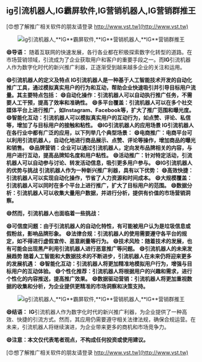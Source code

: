 ## **ig引流机器人,**IG**霸屏软件,**IG**营销机器人,**IG**营销群推王**

[😍想了解推广相关软件的朋友请登录 http://www.vst.tw](http://www.vst.tw)

 <center><img src="https://vst.tw/MP4/tuiguang/png/2.png" alt="ig引流机器人,**IG**霸屏软件,**IG**营销机器人,**IG**营销群推王"></center>

**😄导语：**
随着互联网的快速发展，各行各业都在积极探索数字化转型的道路。在市场营销领域，引流成为了企业获取用户和客户的重要手段之一。而**IG**引流机器人作为数字化时代的新兴推广利器，正逐渐受到越来越多企业的关注和运用。

**😄引流机器人的定义及特点 **IG**引流机器人是一种基于人工智能技术开发的自动化推广工具，通过模拟真实用户的行为和互动，帮助企业快速吸引并引导目标用户流量。其主要特点包括：**
**😄自动化操作：引流机器人可以自动执行推广任务，不需要人工干预，提高了效率和准确性。**
**😄多平台覆盖：引流机器人可以在多个社交媒体平台上进行推广，如Instagram、Facebook等，扩大了推广范围和曝光度。**
**😄智能化互动：引流机器人可以模拟真实用户的互动行为，如点赞、评论、私信等，增加了与目标用户的接触和粘性。**
**😄**IG**引流机器人的应用场景 **IG**引流机器人在各行业中都有广泛的应用，以下列举几个典型场景：**
**😄电商推广：电商平台可以利用引流机器人，自动化地进行商品展示、点赞、评论等操作，增加商品的曝光和销售。**
**😄品牌营销：企业可以通过引流机器人，定向发布品牌相关的内容，与用户进行互动，提高品牌知名度和用户粘性。**
**😄活动推广：针对特定活动，引流机器人可以自动参与讨论、转发活动信息，吸引更多用户参与。**
**😄**IG**引流机器人的优势与挑战 引流机器人作为一种新兴推广利器，具有以下优势：**
**😄高效快捷：引流机器人可以实现自动化操作，节省了人力资源和时间成本。**
**😄大规模覆盖：引流机器人可以同时在多个平台上进行推广，扩大了目标用户的范围。**
**😄数据分析：引流机器人可以收集大量用户数据，并进行分析，提供有价值的市场营销洞察。**

**😄然而，引流机器人也面临着一些挑战：**

**😄可信度问题：由于引流机器人的自动化特性，有可能被用户认为是垃圾信息或假粉丝，影响品牌形象。**
**😄法律合规：引流机器人的使用需要遵守各平台的规定，如不得进行虚假宣传、恶意刷量等行为。**
**😄技术风险：随着技术的发展，也有可能会出现黑产利用引流机器人进行恶意推广等问题。**
**😄引流机器人的未来发展趋势 随着人工智能和大数据技术的不断进步，引流机器人在未来仍将迎来更多的发展机遇：**
**😄智能化互动：引流机器人将更加精准地模拟用户行为，增强与目标用户的互动体验。**
**😄个性化推荐：引流机器人将根据用户的兴趣和需求，进行个性化的内容推送，提高推广效果。**
**😄数据驱动营销：引流机器人将更加重视数据的收集和分析，为企业提供更精准的市场洞察和决策支持。**

 <center><img src="https://vst.tw/MP4/tuiguang/png/1.png" alt="ig引流机器人,**IG**霸屏软件,**IG**营销机器人,**IG**营销群推王"></center>

**😄结语：**
**IG**引流机器人作为数字化时代的新兴推广利器，为企业提供了一种高效、快捷的引流方式。然而，其应用仍需要遵守相关法律法规，确保合规运营。在未来，引流机器人将继续演进，为企业带来更多的商机和市场竞争力。

**😄注意：本文仅代表笔者观点，不构成任何投资或使用建议。**

[😍想了解推广相关软件的朋友请登录 http://www.vst.tw](http://www.vst.tw)



